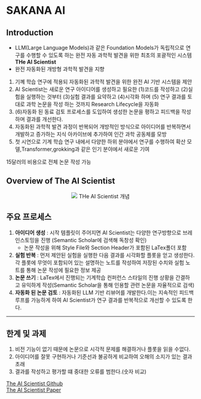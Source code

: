# SAKANA AI

## Introduction
- LLM(Large Language Models)과 같은 Foundation Models가 독립적으로 연구를 수행할 수 있도록 하는 완전 자동 과학적 발견을 위한 최초의 포괄적인 시스템 **THe AI Scientist**
- 완전 자동화된 개방형 과학적 발견을 지향 

1. 기꼐 학습 연구에 적용되 자동화된 과학적 발견을 위한 완전 AI 기반 시스템을 제안
2. AI Scientist는 새로운 연구 아이디어를 생성하고 필요한 (1)코드를 작성하고 (2)실험을 실행하는 것부터 (3)실험 결과를 요약하고 (4)시각화 하며 (5) 연구 결과를 토대로 과학 논문을 작성 하는 것까지 Research Lifecycle을 자동화 
3. (6)자동화 된 동료 검토 프로세스를 도입하여 생성한 논문을 평하고 피드백을 작성하며 결과를 개선한다. 
4. 자동화된 과학적 발견 과정이 반복되어 개방적인 방식으로 아이디어를 반복하면서 개발하고 증가하는 지식 아카이브에 추가하여 인간 과학 공동체를 모방
5. 첫 시연으로 기계 학습 연구 내에서 다양한 하위 분야에서 연구를 수행하여 확산 모델,Transformer,grokking과 같은 인기 분야에서 새로운 기여

15달러의 비용으로 전체 논문 작성 가능

## Overview of The AI Scientist 
<p align ="center">
<img src ="https://sakana.ai/assets/ai-scientist/schematic_2.png">
THe AI Scientist 개념
</p>

## 주요 프로세스
1. **아이디어 생성** : 시작 템플릿이 주어지면 AI Scientist는 다양한 연구방향으로 브레인스토밍을 진행 (Semantic Scholar에 검색해 독창성 확인)
   - 논문 작성을 위해 Style File와 Section Header가 포함된 LaTex폴더 포함
2. **실험 반복** : 먼저 제안된 실험을 실행한 다음 결과를 시각화할 플롯을 얻고 생성한다. 각 플롯에 무엇이 포함되어 있는 설명하는 노트를 작성하여 저장된 수치와 실험 노트를 통해 논문 작성에 필요한 정보 제공
3. **논문 쓰기** : LaTex에서 진행되는 기계학습 컨퍼런스 스타일의 진행 상황을 간결하고 유익하게 작성(Semantic Scholar을 통해 인용할 관련 논문을 자율적으로 검색)
4. **자동화 된 논문 검토** : 자동화된 LLM 기반 리뷰어를 개발한다.이는 지속적인 피드백 루프를 가능하게 하여 AI Scientist가 연구 결과를 반복적으로 개선할 수 있도록 한다.

------------------------
## 한계 및 과제
1. 비전 기능이 없기 때문에 논문으로 시각적 문제를 해결하거나 플롯을 읽을 수없다.
2. 아이디어를 잘못 구현하거나 기준선과 불공하게 비교하여 오해의 소지가 있는 결과 초래
3. 결과를 작성하고 평가할 떄 중대한 오류를 범한다.(숫자 비교)




[The AI Scientist Github](https://github.com/SakanaAI/AI-Scientist)  
[The AI Scientist Paper](https://arxiv.org/pdf/2408.06292)